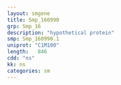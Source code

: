 ```yaml
---
layout: smgene
title: Smp_160990
grp: Smp_16
description: "hypothetical protein"
smp: Smp_160990.1
uniprot: "C1M100"
length:   846
cdd: "ns"
kk: ns
categories: sm
---
```

